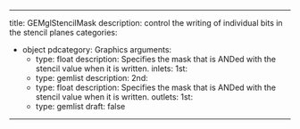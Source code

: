 
---
title: GEMglStencilMask
description: control the writing of individual bits in the stencil planes
categories:
  - object
pdcategory: Graphics
arguments:
    - type: float
      description: Specifies the mask that is ANDed with the stencil value when it is written.
inlets:
  1st:
    - type: gemlist
      description:
  2nd:
    - type: float
      description: Specifies the mask that is ANDed with the stencil value when it is written.
outlets:
  1st:
    - type: gemlist
draft: false
---

